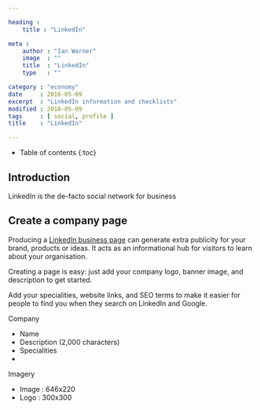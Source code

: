 ```yaml
---

heading :
    title : "LinkedIn"

meta :
    author : "Ian Warner"
    image  : ""
    title  : "LinkedIn"
    type   : ""

category : "economy"
date     : 2016-05-09
excerpt  : "LinkedIn information and checklists"
modified : 2016-05-09
tags     : [ social, profile ]
title    : "LinkedIn"

---
```


* Table of contents
{:toc}

## Introduction

LinkedIn is the de-facto social network for business

## Create a company page

Producing a [LinkedIn business page][] can generate extra publicity for your
brand, products or ideas. It acts as an informational hub for visitors to learn
about your organisation.

Creating a page is easy: just add your company logo, banner image, and description
to get started.

Add your specialities, website links, and SEO terms to make it easier for people
to find you when they search on LinkedIn and Google.

Company
- Name
- Description (2,000 characters)
- Specialities
-

Imagery
- Image : 646x220
- Logo  : 300x300

[LinkedIn business page]:https://business.linkedin.com/marketing-solutions/company-pages

[DryKISS]:https://www.linkedin.com/company/drykiss-ltd
[Triangle solutions]:https://www.linkedin.com/company/triangle-solutions
